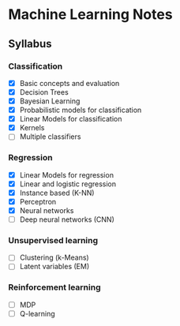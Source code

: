 # Machine Learning Notes
 
## Syllabus

### Classification

- [x]  Basic concepts and evaluation
- [x]  Decision Trees
- [x]  Bayesian Learning
- [x]  Probabilistic models for classification
- [x]  Linear Models for classification
- [x]  Kernels
- [ ]  Multiple classifiers

### Regression

- [x]  Linear Models for regression
- [x]  Linear and logistic regression
- [x]  Instance based (K-NN)
- [X]  Perceptron
- [X]  Neural networks
- [ ]  Deep neural networks (CNN)

### Unsupervised learning

- [ ]  Clustering (k-Means)
- [ ]  Latent variables (EM)

### Reinforcement learning

- [ ]  MDP
- [ ]  Q-learning

